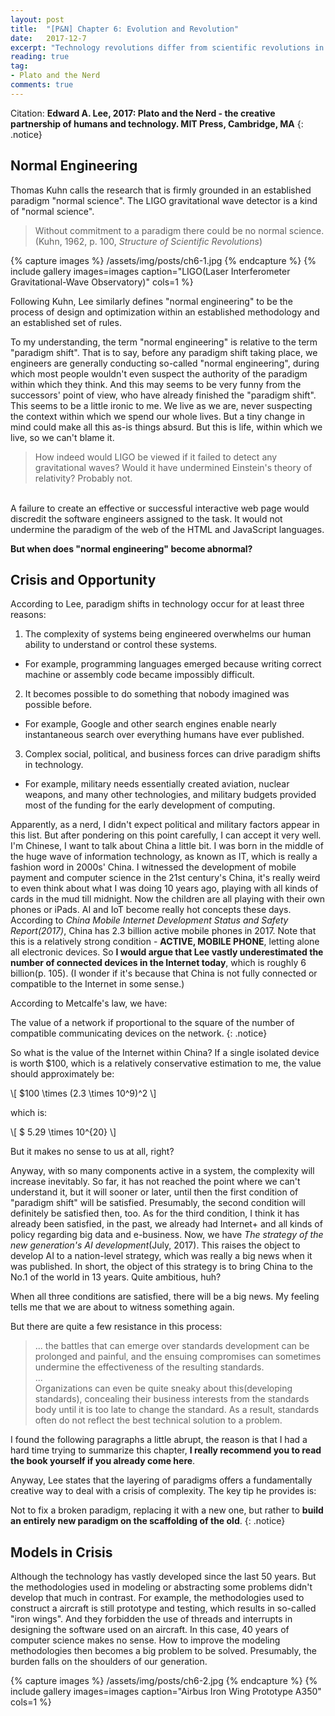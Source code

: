 ```yaml
---
layout: post
title:  "[P&N] Chapter 6: Evolution and Revolution"
date:   2017-12-7
excerpt: "Technology revolutions differ from scientific revolutions in that paradigms appear and disappear much more rapidly; New paradigms do not necessarily replace old ones; The crises that trigger new paradigms do not arises so much from the discovery of anomalies but rather from increasing complexity and technology-driven opportunity..."
reading: true
tag:
- Plato and the Nerd
comments: true
---
```

Citation: **Edward A. Lee, 2017: Plato and the Nerd - the creative partnership of humans and technology. MIT Press, Cambridge, MA**
{: .notice}

## Normal Engineering

Thomas Kuhn calls the research that is firmly grounded in an established paradigm "normal science". The LIGO gravitational wave detector is a kind of "normal science".

> Without commitment to a paradigm there could be no normal science.<br>
(Kuhn, 1962, p. 100, *Structure of Scientific Revolutions*)

{% capture images %}
/assets/img/posts/ch6-1.jpg
{% endcapture %}
{% include gallery images=images caption="LIGO(Laser Interferometer Gravitational-Wave Observatory)" cols=1 %}

Following Kuhn, Lee similarly defines "normal engineering" to be the process of design and optimization within an established methodology and an established set of rules.

To my understanding, the term "normal engineering" is relative to the term "paradigm shift". That is to say, before any paradigm shift taking place, we engineers are generally conducting so-called "normal engineering", during which most people wouldn't even suspect the authority of the paradigm within which they think. And this may seems to be very funny from the successors' point of view, who have already finished the "paradigm shift". This seems to be a little ironic to me. We live as we are, never suspecting the context within which we spend our whole lives. But a tiny change in mind could make all this as-is things absurd. But this is life, within which we live, so we can't blame it.

> How indeed would LIGO be viewed if it failed to detect any gravitational waves? Would it have undermined Einstein's theory of relativity? Probably not.
<br>
A failure to create an effective or successful interactive web page would discredit the software engineers assigned to the task. It would not undermine the paradigm of the web of the HTML and JavaScript languages.

**But when does "normal engineering" become abnormal?**

## Crisis and Opportunity

According to Lee, paradigm shifts in technology occur for at least three reasons:

1. The complexity of systems being engineered overwhelms our human ability to understand or control these systems.
  - For example, programming languages emerged because writing correct machine or assembly code became impossibly difficult.

2. It becomes possible to do something that nobody imagined was possible before.
  - For example, Google and other search engines enable nearly instantaneous search over everything humans have ever published.

3. Complex social, political, and business forces can drive paradigm shifts in technology.
  - For example, military needs essentially created aviation, nuclear weapons, and many other technologies, and military budgets provided most of the funding for the early development of computing.
 
Apparently, as a nerd, I didn't expect political and military factors appear in this list. But after pondering on this point carefully, I can accept it very well. I'm Chinese, I want to talk about China a little bit. I was born in the middle of the huge wave of information technology, as known as IT, which is really a fashion word in 2000s' China. I witnessed the development of mobile payment and computer science in the 21st century's China, it's really weird to even think about what I was doing 10 years ago, playing with all kinds of cards in the mud till midnight. Now the children are all playing with their own phones or iPads. AI and IoT become really hot concepts these days. According to *China Mobile Internet Development Status and Safety Report(2017)*, China has 2.3 billion active mobile phones in 2017. Note that this is a relatively strong condition - **ACTIVE, MOBILE PHONE**, letting alone all electronic devices. So **I would argue that Lee vastly underestimated the number of connected devices in the Internet today**, which is roughly 6 billion(p. 105). (I wonder if it's because that China is not fully connected or compatible to the Internet in some sense.)

According to Metcalfe's law, we have:

The value of a network if proportional to the square of the number of compatible communicating devices on the network.
{: .notice}

So what is the value of the Internet within China? If a single isolated device is worth $100, which is a relatively conservative estimation to me, the value should approximately be:

\\[ $100 \times (2.3 \times 10^9)^2 \\]

which is:

\\[ $ 5.29 \times 10^{20} \\]

But it makes no sense to us at all, right?

Anyway, with so many components active in a system, the complexity will increase inevitably. So far, it has not reached the point where we can't understand it, but it will sooner or later, until then the first condition of "paradigm shift" will be satisfied. Presumably, the second condition will definitely be satisfied then, too. As for the third condition, I think it has already been satisfied, in the past, we already had Internet+ and all kinds of policy regarding big data and e-business. Now, we have *The strategy of the new generation's AI development*(July, 2017). This raises the object to develop AI to a nation-level strategy, which was really a big news when it was published. In short, the object of this strategy is to bring China to the No.1 of the world in 13 years. Quite ambitious, huh?

When all three conditions are satisfied, there will be a big news. My feeling tells me that we are about to witness something again.

But there are quite a few resistance in this process:

> ... the battles that can emerge over standards development can be prolonged and painful, and the ensuing compromises can sometimes undermine the effectiveness of the resulting standards.<br>
...<br>
Organizations can even be quite sneaky about this(developing standards), concealing their business interests from the standards body until it is too late to change the standard. As a result, standards often do not reflect the best technical solution to a problem.

I found the following paragraphs a little abrupt, the reason is that I had a hard time trying to summarize this chapter, **I really recommend you to read the book yourself if you already come here**.

Anyway, Lee states that the layering of paradigms offers a fundamentally creative way to deal with a crisis of complexity. The key tip he provides is:

Not to fix a broken paradigm, replacing it with a new one, but rather to **build an entirely new paradigm on the scaffolding of the old**.
{: .notice}

## Models in Crisis

Although the technology has vastly developed since the last 50 years. But the methodologies used in modeling or abstracting some problems didn't develop that much in contrast. For example, the methodologies used to construct a aircraft is still prototype and testing, which results in so-called "iron wings". And they forbidden the use of threads and interrupts in designing the software used on an aircraft. In this case, 40 years of computer science makes no sense. How to improve the modeling methodologies then becomes a big problem to be solved. Presumably, the burden falls on the shoulders of our generation.

{% capture images %}
/assets/img/posts/ch6-2.jpg
{% endcapture %}
{% include gallery images=images caption="Airbus Iron Wing Prototype A350" cols=1 %}